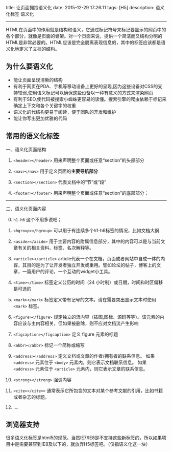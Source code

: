 title: 让页面拥抱语义化
date: 2015-12-29 17:26:11
tags: [H5]
description: 语义化标签 语义化

---

HTML在页面中的作用就是结构和语义，它通过标记符号来标记要显示的网页中的各个部分，就像是页面的骨架。对一个页面来说，提供一个简洁而又结构分明的HTML是非常必要的。HTML应该是完全脱离表现信息的，其中的标签应该都是语义化地定义了文档的结构。

<!-- more -->

## 为什么要语义化

+ 能让页面呈现清晰的结构
+ 有利于网页在PDA、手机等移动设备上更好的呈现,因为这些设备对CSS的支持较弱,使用语义标记可以确保这些设备以一种有意义的方式来渲染网页
+ 有利于SEO,使代码被搜索小蜘蛛更容易的读懂。搜索引擎的爬虫依赖于标记来确定上下文和各个关键字的权重
+ 语义化的代结构更易于阅读，便于团队的开发和维护
+ 能让你写出更加优雅的代码


## 常用的语义化标签

一、语义化页面结构
1. `<header></header>`
用来声明整个页面或任意“section”的头部部分

2. `<nav></nav>`
用于定义页面的**主要导航部分**

3. `<section></section>`
代表文档中的“节”或“段”

4. `<footer></footer>`
用来声明整个页面或任意“section”的底部部分；

---

二、语义化页面内容

0. `h1-h6`
这个不用多说吧；

1. `<hgroup></hgroup>`
可以用于有连续多个h1-h6标签的情况，比如文档大纲

2. `<aside></aside>`
用于主要内容的附属信息部分，其中的内容可以是与当前文章有关的相关资料、标签、名次解释等。

3. `<article></article>`
article代表一个在文档，页面或者网站中自成一体的内容，其目的是为了让开发者独立开发或重用。譬如论坛的帖子，博客上的文章，一篇用户的评论，一个互动的widget小工具。

4. `<time></time>`
标签定义公历的时间（24 小时制）或日期，时间和时区偏移是可选的

5. `<mark></mark>`
标签定义带有记号的文本。请在需要突出显示文本时使用 `<mark>` 标签。

6. `<figure></figure>`
规定独立的流内容（插图,图标、源码等等）。该元素的内容应该与主内容相关，但如果被删除，则不应对文档流产生影响

7. `<figcaption></figcaption>`
定义 figure 元素的标题

8. `<abbr></abbr>`
标记一个简称或缩写

9. `<address></address>`
定义文档或文章的作者/拥有者的联系信息。
如果 `<address>` 元素位于 `<body>` 元素内，则它表示文档联系信息。
如果 `<address>` 元素位于 `<article>` 元素内，则它表示文章的联系信息。

10. `<strong></strong>`
强调内容

11. `<cite></cite>>` 
通常表示它所包含的文本对某个参考文献的引用，比如书籍或者杂志的标题。

12. ....

## 浏览器支持
很多语义化标签是html5的规范，当然IE7/IE8是不支持这些新标签的，所以如果项目中是需要兼容到IE8及以下的，就放弃H5标签吧。（仅指语义化这一块）
